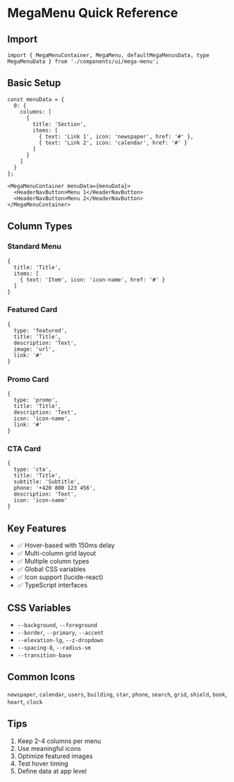 # MegaMenu Quick Reference

## Import

```tsx
import { MegaMenuContainer, MegaMenu, defaultMegaMenusData, type MegaMenuData } from './components/ui/mega-menu';
```

## Basic Setup

```tsx
const menuData = {
  0: {
    columns: [
      {
        title: 'Section',
        items: [
          { text: 'Link 1', icon: 'newspaper', href: '#' },
          { text: 'Link 2', icon: 'calendar', href: '#' }
        ]
      }
    ]
  }
};

<MegaMenuContainer menuData={menuData}>
  <HeaderNavButton>Menu 1</HeaderNavButton>
  <HeaderNavButton>Menu 2</HeaderNavButton>
</MegaMenuContainer>
```

## Column Types

### Standard Menu
```tsx
{
  title: 'Title',
  items: [
    { text: 'Item', icon: 'icon-name', href: '#' }
  ]
}
```

### Featured Card
```tsx
{
  type: 'featured',
  title: 'Title',
  description: 'Text',
  image: 'url',
  link: '#'
}
```

### Promo Card
```tsx
{
  type: 'promo',
  title: 'Title',
  description: 'Text',
  icon: 'icon-name',
  link: '#'
}
```

### CTA Card
```tsx
{
  type: 'cta',
  title: 'Title',
  subtitle: 'Subtitle',
  phone: '+420 800 123 456',
  description: 'Text',
  icon: 'icon-name'
}
```

## Key Features

- ✅ Hover-based with 150ms delay
- ✅ Multi-column grid layout
- ✅ Multiple column types
- ✅ Global CSS variables
- ✅ Icon support (lucide-react)
- ✅ TypeScript interfaces

## CSS Variables

- `--background`, `--foreground`
- `--border`, `--primary`, `--accent`
- `--elevation-lg`, `--z-dropdown`
- `--spacing-8`, `--radius-sm`
- `--transition-base`

## Common Icons

`newspaper`, `calendar`, `users`, `building`, `star`, `phone`, `search`, `grid`, `shield`, `book`, `heart`, `clock`

## Tips

1. Keep 2-4 columns per menu
2. Use meaningful icons
3. Optimize featured images
4. Test hover timing
5. Define data at app level
